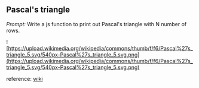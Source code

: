 ## Pascal's triangle

*Prompt:* Write a js function to print out Pascal's triangle with N number of rows.

![https://upload.wikimedia.org/wikipedia/commons/thumb/f/f6/Pascal%27s_triangle_5.svg/540px-Pascal%27s_triangle_5.svg.png](https://upload.wikimedia.org/wikipedia/commons/thumb/f/f6/Pascal%27s_triangle_5.svg/540px-Pascal%27s_triangle_5.svg.png)

reference:
[wiki](https://en.wikipedia.org/wiki/Pascal%27s_triangle)
